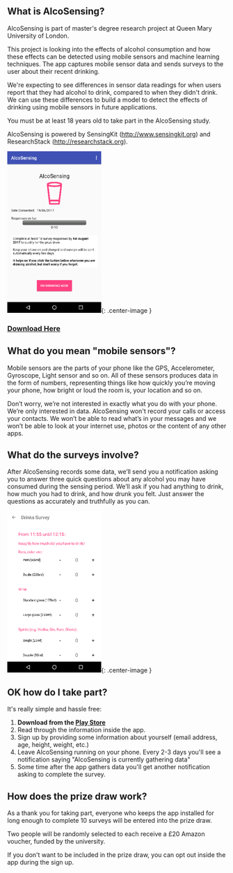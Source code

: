 ## What is AlcoSensing?

AlcoSensing is part of master's degree research project at Queen Mary University of London. 

This project is looking into the effects of alcohol consumption and how these effects can be detected using mobile sensors and machine learning techniques. The app captures mobile sensor data and sends surveys to the user about their recent drinking.

We're expecting to see differences in sensor data readings for when users report that they had alcohol to drink, compared to when they didn't drink. We can use these differences to build a model to detect the effects of drinking using mobile sensors in future applications.

You must be at least 18 years old to take part in the AlcoSensing study.

AlcoSensing is powered by SensingKit (<http://www.sensingkit.org>) and ResearchStack (<http://researchstack.org>).

![](/survey.png){: .center-image }

### [Download Here](https://play.google.com/store/apps/details?id=com.joedarby.alcosensing1)

## What do you mean "mobile sensors"?

Mobile sensors are the parts of your phone like the GPS, Accelerometer, Gyroscope, Light sensor and so on. All of these sensors produces data in the form of numbers, representing things like how quickly you’re moving your phone, how bright or loud the room is, your location and so on. 

Don’t worry, we’re not interested in exactly what you do with your phone. We’re only interested in data. AlcoSensing won't record your calls or access your contacts. We won’t be able to read what’s in your messages and we won’t be able to look at your internet use, photos or the content of any other apps.

## What do the surveys involve?

After AlcoSensing records some data, we’ll send you a notification asking you to answer three quick questions about any alcohol you may have consumed during the sensing period. We’ll ask if you had anything to drink, how much you had to drink, and how drunk you felt. Just answer the questions as accurately and truthfully as you can.

![](/main.png){: .center-image }

## OK how do I take part?

It's really simple and hassle free:
1. **Download from the [Play Store](https://play.google.com/store/apps/details?id=com.joedarby.alcosensing1)**
2. Read through the information inside the app.
3. Sign up by providing some information about yourself (email address, age, height, weight, etc.)
4. Leave AlcoSensing running on your phone. Every 2-3 days you'll see a notification saying "AlcoSensing is currently gathering data"
5. Some time after the app gathers data you'll get another notification asking to complete the survey.

## How does the prize draw work?

As a thank you for taking part, everyone who keeps the app installed for long enough to complete 10 surveys will be entered into the prize draw.

Two people will be randomly selected to each receive a £20 Amazon voucher, funded by the university.

If you don't want to be included in the prize draw, you can opt out inside the app during the sign up.


